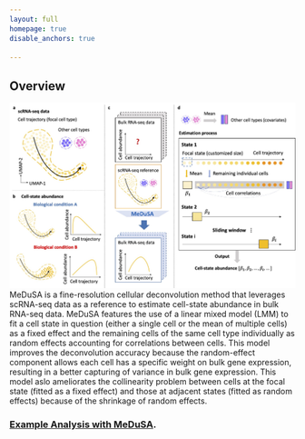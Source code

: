```yaml
---
layout: full
homepage: true
disable_anchors: true

---
```

## Overview
![iDEA\_pipeline](Overview.jpg)
MeDuSA is a fine-resolution cellular deconvolution method that leverages scRNA-seq data as a reference to estimate cell-state abundance in bulk RNA-seq data. MeDuSA features the use of a linear mixed model (LMM) to fit a cell state in question (either a single cell or the mean of multiple cells) as a fixed effect and the remaining cells of the same cell type individually as random effects accounting for correlations between cells. This model improves the deconvolution accuracy because the random-effect component allows each cell has a specific weight on bulk gene expression, resulting in a better capturing of variance in bulk gene expression. This model aslo ameliorates the collinearity problem between cells at the focal state (fitted as a fixed effect) and those at adjacent states (fitted as random effects) because of the shrinkage of random effects.

### [Example Analysis with MeDuSA](https://github.com/LeonSong1995/MeDuSA).
